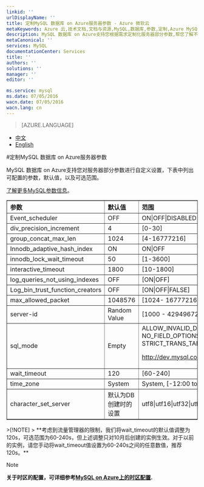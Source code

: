 ```yaml
---
linkid: ''
urlDisplayName: ''
title: 定制MySQL 数据库 on Azure服务器参数 - Azure 微软云
metaKeywords: Azure 云,技术文档,文档与资源,MySQL,数据库,参数,定制,Azure MySQL, MySQL PaaS,Azure MySQL PaaS, Azure MySQL Service, Azure RDS
description: MySQL 数据库 on Azure支持您根据需求定制化服务器部分参数,帮您了解不同参数的设置范围和区间。
metaCanonical: ''
services: MySQL
documentationCenter: Services
title: ''
authors: ''
solutions: ''
manager: ''
editor: ''

ms.service: mysql
ms.date: 07/05/2016
wacn.date: 07/05/2016
wacn.lang: cn
---
```


> [AZURE.LANGUAGE]
- [中文](./mysql-database-advanced-settings.md)
- [English](./mysql-database-enus-advanced-settings.md)

#定制MySQL 数据库 on Azure服务器参数

MySQL 数据库 on Azure支持您对服务器部分参数进行自定义设置，下表中列出可配置的参数，默认值，以及可选范围。

[了解更多MySQL参数信息](http://dev.mysql.com/doc/refman/5.5/en/server-system-variables.html)。

<table width="100%" border="1" cellspacing="0" cellpadding="0">
  <th align="left"><strong>参数</strong>
    </td>
  <th align="left"><strong>默认值</strong>
    </td>
  <th align="left"><strong>范围</strong>
    </td>

  <tr>
    <td>Event_scheduler</td>
    <td>OFF</td>
    <td>ON|OFF|DISABLED</td>
  </tr>
  <tr>
    <td>div_precision_increment</td>
    <td>4</td>
    <td>[0-30]</td>
  </tr>
  <tr>
    <td>group_concat_max_len</td>
    <td>1024</td>
    <td>[4-16777216]</td>
  </tr>
  <tr>
    <td>Innodb_adaptive_hash_index</td>
    <td>ON</td>
    <td>ON|OFF</td>
  </tr>
  <tr>
    <td>innodb_lock_wait_timeout</td>
    <td>50</td>
    <td>[1-3600]</td>
  </tr>
  <tr>
    <td>interactive_timeout</td>
    <td>1800</td>
    <td>[10-1800]</td>
  </tr>
  <tr>
    <td>log_queries_not_using_indexes</td>
    <td>OFF</td>
    <td>[ON|OFF]</td>
  </tr>
  <tr>
    <td>Log_bin_trust_function_creators</td>
    <td>OFF</td>
    <td>[ON|OFF|FALSE]</td>
  </tr>
  <tr>
    <td>max_allowed_packet</td>
    <td>1048576</td>
    <td>[1024- 16777216]</td>
  </tr>
   <tr>
    <td>server-id</td>
    <td>Random Value</td>
    <td>[1000 - 4294967295]</td>
  </tr>
  <tr>
    <td>sql_mode</td>
    <td>Empty</td>
    <td>ALLOW_INVALID_DATES | ANSI_QUOTES
    | ERROR_FOR_DIVISION_BY_ZERO
    | HIGH_NOT_PRECEDENCE | IGNORE_SPACE 
    | NO_AUTO_CREATE_USER | NO_AUTO_VALUE_ON_ZERO 
    | NO_BACKSLASH_ESCAPES | NO_DIR_IN_CREATE
    | NO_ENGINE_SUBSTITUTION | NO_FIELD_OPTIONS
    | NO_KEY_OPTIONS | NO_TABLE_OPTIONS
    | NO_UNSIGNED_SUBTRACTION | NO_ZERO_DATE
    | NO_ZERO_IN_DATE | ONLY_FULL_GROUP_BY
    | PAD_CHAR_TO_FULL_LENGTH | PIPES_AS_CONCAT
    | REAL_AS_FLOAT | STRICT_ALL_TABLES
    | STRICT_TRANS_TABLES

<a href="http://dev.mysql.com/doc/refman/5.5/en/sql-mode.html">http://dev.mysql.com/doc/refman/5.5/en/sql-mode.html</a></td>
  </tr>
  <tr>
    <td >wait_timeout</td>
    <td>120</td>
    <td>[60-240] </td>
  </tr>
  <tr>
    <td >time_zone</td>
    <td>System</td>
    <td>System, [-12:00 to +12:00] </td>
  </tr>
   <tr>
    <td >character_set_server</td>
    <td>默认为DB创建时的设置</td>
    <td>utf8|utf16|utf32|utf8mb4|ujis|ucs2|tis620|swe7|sjis|macroman|macce|latin1|latin2|latin5|latin7|koi8r|koi8u|keybcs2|hp8|hebrew|greek|geostd8|gbk|gb2312|euckr|eucjpms|dec8|cp850|cp852|cp866|cp932|cp1250|cp1251|cp1256|cp1257|binary|big5|ascii|armscii8</td>
  </tr>
</table>
>[!NOTE]
> **考虑到流量管理器的限制，我们将wait_timeout的默认值调整为120s，可选范围为60-240s，但上述调整只对10月后创建的实例生效。对于以前的实例，请您手动将wait_timeout值设置为60-240s之间的任意数值，推荐120s。**

>[!NOTE]
> **关于时区的配置，可详细参考[MySQL on Azure上的时区配置](./mysql-database-timezone-config.md).**
